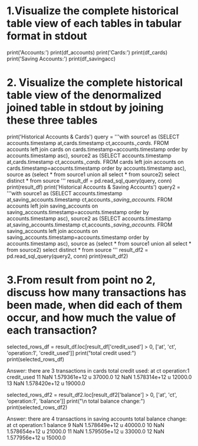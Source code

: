 # 1.Visualize the complete historical table view of each tables in tabular format in stdout 
print('Accounts:')
print(df_accounts)
print('Cards:')
print(df_cards)
print('Saving Accounts:')
print(df_savingacc)

# 2. Visualize the complete historical table view of the denormalized joined table in stdout by joining these three tables
print('Historical Accounts & Cards')
query = '''with source1 as (SELECT accounts.timestamp at,cards.timestamp ct,accounts.*,cards.*
        FROM accounts
        left join cards on cards.timestamp=accounts.timestamp order by accounts.timestamp asc),
        source2 as (SELECT accounts.timestamp at,cards.timestamp ct,accounts.*,cards.*
        FROM cards
        left join accounts on cards.timestamp=accounts.timestamp order by accounts.timestamp asc),
        source as (select * from source1 union all select * from source2)
        select distinct *
        from source
'''
result_df = pd.read_sql_query(query, conn)
print(result_df)
print('Historical Accounts & Saving Accounts')
query2 = '''with source1 as (SELECT accounts.timestamp at,saving_accounts.timestamp ct,accounts.*,saving_accounts.*
        FROM accounts
        left join saving_accounts on saving_accounts.timestamp=accounts.timestamp order by accounts.timestamp asc),
        source2 as (SELECT accounts.timestamp at,saving_accounts.timestamp ct,accounts.*,saving_accounts.*
        FROM saving_accounts
        left join accounts on saving_accounts.timestamp=accounts.timestamp order by accounts.timestamp asc),
        source as (select * from source1 union all select * from source2)
        select distinct *
        from source
'''
result_df2 = pd.read_sql_query(query2, conn)
print(result_df2)

# 3.From result from point no 2, discuss how many transactions has been made, when did each of them occur, and how much the value of each transaction?  
selected_rows_df = result_df.loc[result_df['credit_used'] > 0, ['at', 'ct', 'operation:1', 'credit_used']]
print("total credit used:")
print(selected_rows_df)

Answer: there are 3 transactions in cards
total credit used:
    at            ct operation:1  credit_used
11 NaN  1.579361e+12           u      37000.0
12 NaN  1.578314e+12           u      12000.0
13 NaN  1.578420e+12           u      19000.0

selected_rows_df2 = result_df2.loc[result_df2['balance'] > 0, ['at', 'ct', 'operation:1', 'balance']]
print("\n total balance change:")
print(selected_rows_df2)

Answer: there are 4 transactions in saving accounts
total balance change:
    at            ct operation:1  balance
9  NaN  1.578649e+12           u  40000.0
10 NaN  1.578654e+12           u  21000.0
11 NaN  1.579505e+12           u  33000.0
12 NaN  1.577956e+12           u  15000.0